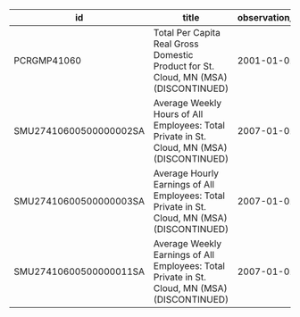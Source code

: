 | id                     | title                                                                                         | observation_start   | observation_end   |
|------------------------|-----------------------------------------------------------------------------------------------|---------------------|-------------------|
| PCRGMP41060            | Total Per Capita Real Gross Domestic Product for St. Cloud, MN (MSA) (DISCONTINUED)           | 2001-01-01          | 2017-01-01        |
| SMU27410600500000002SA | Average Weekly Hours of All Employees: Total Private in St. Cloud, MN (MSA) (DISCONTINUED)    | 2007-01-01          | 2022-03-01        |
| SMU27410600500000003SA | Average Hourly Earnings of All Employees: Total Private in St. Cloud, MN (MSA) (DISCONTINUED) | 2007-01-01          | 2022-03-01        |
| SMU27410600500000011SA | Average Weekly Earnings of All Employees: Total Private in St. Cloud, MN (MSA) (DISCONTINUED) | 2007-01-01          | 2022-03-01        |